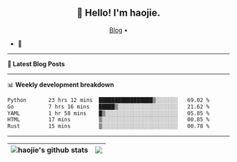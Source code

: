 <h2 align="center">👋 Hello! I'm haojie.</h2>
<p align="center">
  <a href="https://aoyouer.com">Blog</a> •
</p>


- 🔭 


-------

**📝 Latest Blog Posts**


-------

📊 **Weekly development breakdown**
<!--START_SECTION:waka-->

```txt
Python       23 hrs 12 mins  █████████████████▒░░░░░░░   69.02 %
Go           7 hrs 16 mins   █████▒░░░░░░░░░░░░░░░░░░░   21.62 %
YAML         1 hr 58 mins    █▒░░░░░░░░░░░░░░░░░░░░░░░   05.85 %
HTML         17 mins         ▒░░░░░░░░░░░░░░░░░░░░░░░░   00.85 %
Rust         15 mins         ▒░░░░░░░░░░░░░░░░░░░░░░░░   00.78 %
```

<!--END_SECTION:waka-->

-------



| <img align="center" src="https://github-readme-stats.vercel.app/api?username=haojie06&show_icons=true&theme=graywhite&show_icons=true&count_private=true&include_all_commits=true&hide_border=true" alt="haojie's github stats" /> | <img align="center" src="https://github-readme-stats.vercel.app/api/top-langs/?username=haojie06&layout=compact&theme=graywhite&hide_border=true&hide=css,html" /> |
| ------------- | ------------- |



